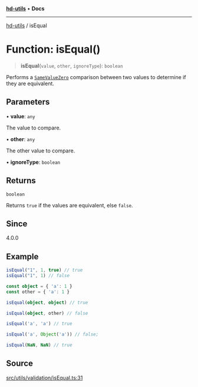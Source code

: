 [**hd-utils**](../README.md) • **Docs**

***

[hd-utils](../globals.md) / isEqual

# Function: isEqual()

> **isEqual**(`value`, `other`, `ignoreType`): `boolean`

Performs a
[`SameValueZero`](http://ecma-international.org/ecma-262/7.0/#sec-samevaluezero)
comparison between two values to determine if they are equivalent.

## Parameters

• **value**: `any`

The value to compare.

• **other**: `any`

The other value to compare.

• **ignoreType**: `boolean`

## Returns

`boolean`

Returns `true` if the values are equivalent, else `false`.

## Since

4.0.0

## Example

```ts
isEqual("1", 1, true) // true
isEqual("1", 1) // false

const object = { 'a': 1 }
const other = { 'a': 1 }

isEqual(object, object) // true

isEqual(object, other) // false

isEqual('a', 'a') // true

isEqual('a', Object('a')) // false;

isEqual(NaN, NaN) // true
```

## Source

[src/utils/validation/isEqual.ts:31](https://github.com/AhmadHddad/h-utils/blob/5c76ff5de068cee019fc632d9da2e395721bb48f/src/utils/validation/isEqual.ts#L31)
